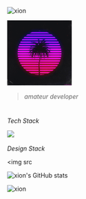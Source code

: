 ![xion](https://capsule-render.vercel.app/api?type=rect&height=200&text=xion!&fontAlign=70&fontAlignY=30&color=gradient)

<img src="https://github.com/xion2664/xion2664/blob/main/original.gif" width="150px">

> *amateur developer*

# 

*Tech Stack*

<img src="https://img.shields.io/badge/-3766AB?style=flat-square&logo=Python&logoColor=white"/>

*Design Stack*

<img src

![xion's GitHub stats](https://github-readme-stats.vercel.app/api?username=xion2664&theme=midnight-purple&show_icons=true)

![xion](https://capsule-render.vercel.app/api?type=waving&height=200&text=Waving!&fontAlign=70&fontAlignY=30&color=gradient)
